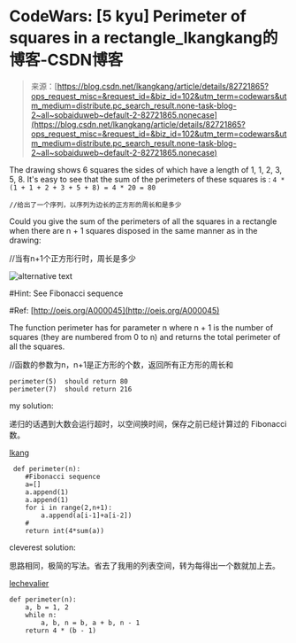 <!--yml
category: codewars
date: 2022-08-13 11:51:45
-->

# CodeWars: [5 kyu] Perimeter of squares in a rectangle_lkangkang的博客-CSDN博客

> 来源：[https://blog.csdn.net/lkangkang/article/details/82721865?ops_request_misc=&request_id=&biz_id=102&utm_term=codewars&utm_medium=distribute.pc_search_result.none-task-blog-2~all~sobaiduweb~default-2-82721865.nonecase](https://blog.csdn.net/lkangkang/article/details/82721865?ops_request_misc=&request_id=&biz_id=102&utm_term=codewars&utm_medium=distribute.pc_search_result.none-task-blog-2~all~sobaiduweb~default-2-82721865.nonecase)

The drawing shows 6 squares the sides of which have a length of 1, 1, 2, 3, 5, 8\. It's easy to see that the sum of the perimeters of these squares is : `4 * (1 + 1 + 2 + 3 + 5 + 8) = 4 * 20 = 80`

`//给出了一个序列，以序列为边长的正方形的周长和是多少`

Could you give the sum of the perimeters of all the squares in a rectangle when there are n + 1 squares disposed in the same manner as in the drawing:

//当有n+1个正方形行时，周长是多少

![alternative text](img/8be90235812787132eb6b27a420b5a24.png)

#Hint: See Fibonacci sequence

#Ref: [http://oeis.org/A000045](http://oeis.org/A000045)

The function perimeter has for parameter n where n + 1 is the number of squares (they are numbered from 0 to n) and returns the total perimeter of all the squares.

//函数的参数为n，n+1是正方形的个数，返回所有正方形的周长和

```
perimeter(5)  should return 80
perimeter(7)  should return 216
```

my solution:

递归的话遇到大数会运行超时，以空间换时间，保存之前已经计算过的 Fibonacci数。

[lkang](https://www.codewars.com/users/lkang)

```
 def perimeter(n):
    #Fibonacci sequence
    a=[]
    a.append(1)
    a.append(1)
    for i in range(2,n+1):
        a.append(a[i-1]+a[i-2])
    #
    return int(4*sum(a)) 
```

cleverest solution:

思路相同，极简的写法。省去了我用的列表空间，转为每得出一个数就加上去。

[lechevalier](https://www.codewars.com/users/lechevalier)

```
def perimeter(n):
    a, b = 1, 2
    while n:
        a, b, n = b, a + b, n - 1
    return 4 * (b - 1)
```